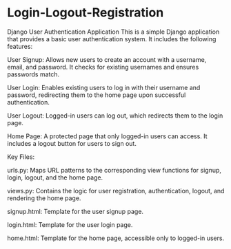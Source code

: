 # Login-Logout-Registration
Django User Authentication Application
This is a simple Django application that provides a basic user authentication system. It includes the following features:

User Signup: Allows new users to create an account with a username, email, and password. It checks for existing usernames and ensures passwords match.

User Login: Enables existing users to log in with their username and password, redirecting them to the home page upon successful authentication.

User Logout: Logged-in users can log out, which redirects them to the login page.

Home Page: A protected page that only logged-in users can access. It includes a logout button for users to sign out.

Key Files:

urls.py: Maps URL patterns to the corresponding view functions for signup, login, logout, and the home page.

views.py: Contains the logic for user registration, authentication, logout, and rendering the home page.

signup.html: Template for the user signup page.

login.html: Template for the user login page.

home.html: Template for the home page, accessible only to logged-in users.
